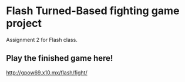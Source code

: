 Flash Turned-Based fighting game project
====

Assignment 2 for Flash class.

Play the finished game here!
-----
http://gpow69.x10.mx/flash/fight/
